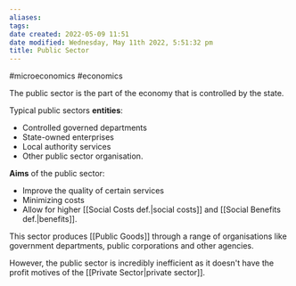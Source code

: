 ```yaml
---
aliases: 
tags: 
date created: 2022-05-09 11:51
date modified: Wednesday, May 11th 2022, 5:51:32 pm
title: Public Sector
---
```


#microeconomics #economics

The public sector is the part of the economy that is controlled by the state.

Typical public sectors **entities**:

- Controlled governed departments
- State-owned enterprises
- Local authority services
- Other public sector organisation.

**Aims** of the public sector:
- Improve the quality of certain services
- Minimizing costs
- Allow for higher [[Social Costs def.|social costs]] and [[Social Benefits def.|benefits]].

This sector produces [[Public Goods]] through a range of organisations like government departments, public corporations and other agencies.

However, the public sector is incredibly inefficient as it doesn't have the profit motives of the [[Private Sector|private sector]].
